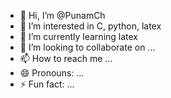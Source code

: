 - 👋 Hi, I’m @PunamCh
- 👀 I’m interested in C, python, latex
- 🌱 I’m currently learning latex
- 💞️ I’m looking to collaborate on ...
- 📫 How to reach me ...
- 😄 Pronouns: ...
- ⚡ Fun fact: ...

<!---
PunamCh/PunamCh is a ✨ special ✨ repository because its `README.md` (this file) appears on your GitHub profile.
You can click the Preview link to take a look at your changes.
--->
